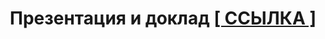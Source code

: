 <h1 align="center">Презентация и доклад <a href="https://github.com/moofie23/project_helpdesk/tree/daniel/Презентация">[ ССЫЛКА ]</a></h1>
